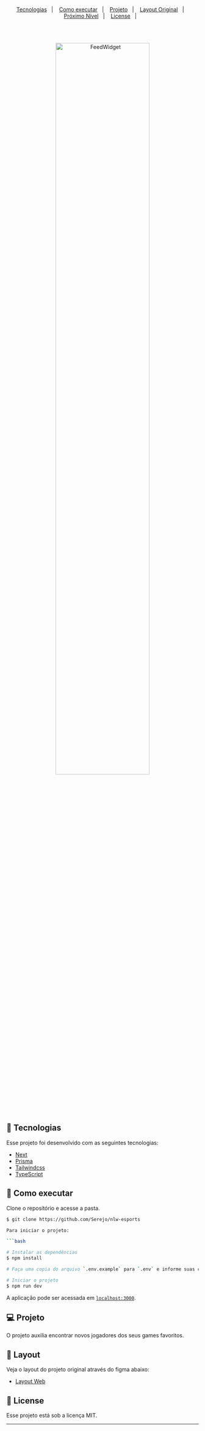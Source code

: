 <p align="center">
  <a href="#-tecnologias">Tecnologias</a>&nbsp;&nbsp;&nbsp;|&nbsp;&nbsp;&nbsp;
  <a href="#-como-executar">Como executar</a>&nbsp;&nbsp;&nbsp;|&nbsp;&nbsp;&nbsp;
  <a href="#-projeto">Projeto</a>&nbsp;&nbsp;&nbsp;|&nbsp;&nbsp;&nbsp;
  <a href="#-layout">Layout Original</a>&nbsp;&nbsp;&nbsp;|&nbsp;&nbsp;&nbsp;
  <a href="#-nextlevel">Próximo Nível</a>&nbsp;&nbsp;&nbsp;|&nbsp;&nbsp;&nbsp;
  <a href="#-license">License</a>&nbsp;&nbsp;&nbsp;|&nbsp;&nbsp;&nbsp;
</p>
<br/><br/>

<p align="center">
  <img alt="FeedWidget" src="https://user-images.githubusercontent.com/21183446/190916328-2af9a8cb-7420-4e02-ac37-10a42499499d.png" width="70%" />
</p>

<br/><br/>

<p align="center">
  <img alt="" src="https://user-images.githubusercontent.com/21183446/190916326-893c26ee-b560-4468-8c14-b1fea9391200.png" />
</p>

## 🧪 Tecnologias

Esse projeto foi desenvolvido com as seguintes tecnologias:

- [Next](https://nextjs.org/)
- [Prisma](https://www.prisma.io)
- [Tailwindcss](https://tailwindcss.com)
- [TypeScript](https://www.typescriptlang.org)

## 🚀 Como executar

Clone o repositório e acesse a pasta.

````bash
$ git clone https://github.com/Serejo/nlw-esports

Para iniciar o projeto:

```bash

# Instalar as dependências
$ npm install

# Faça uma copia do arquivo `.env.example` para `.env` e informe suas credenciais de banco de dados e login discord

# Iniciar o projeto
$ npm run dev

````

A aplicação pode ser acessada em [`localhost:3000`](http://localhost:3000).

## 💻 Projeto

O projeto auxilia encontrar novos jogadores dos seus games favoritos.

## 🔖 Layout

Veja o layout do projeto original através do figma abaixo:

- [Layout Web](https://www.figma.com/community/file/1150897317533332617)

## 📝 License

Esse projeto está sob a licença MIT.

---
